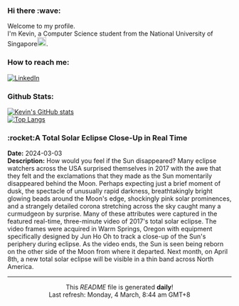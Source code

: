 <h3>Hi there :wave:</h3>

Welcome to my profile.   
I'm Kevin, a Computer Science student from the National University of Singapore<img src="https://img.icons8.com/color/96/000000/singapore-circular.png" width="20px"/>.</p>

<h3>How to reach me: </h3>
<a href="https://www.linkedin.com/in/kevin-foong/"><img alt="LinkedIn" src="https://img.shields.io/badge/linkedin-%230077B5.svg?&style=for-the-badge&logo=linkedin&logoColor=white" /></a> 

<h3>Github Stats: </h3> 

[![Kevin's GitHub stats](https://github-readme-stats.vercel.app/api?username=kevin9foong&theme=tokyonight)](https://github.com/anuraghazra/github-readme-stats) <br/>
[![Top Langs](https://github-readme-stats.vercel.app/api/top-langs/?username=kevin9foong&layout=compact&theme=tokyonight)](https://github.com/anuraghazra/github-readme-stats)

<h3>:rocket:A Total Solar Eclipse Close-Up in Real Time</h3> 
<b>Date:</b> 2024-03-03<br/>
<b>Description:</b> How would you feel if the Sun disappeared? Many eclipse watchers across the USA surprised themselves in 2017 with the awe that they felt and the exclamations that they made as the Sun momentarily disappeared behind the Moon. Perhaps expecting just a brief moment of dusk, the spectacle of unusually rapid darkness, breathtakingly bright glowing beads around the Moon&#39;s edge, shockingly pink solar prominences, and a strangely detailed corona stretching across the sky caught many a curmudgeon by surprise.  Many of these attributes  were captured in the featured real-time, three-minute video of 2017&#39;s total solar eclipse. The video frames were acquired in  Warm Springs, Oregon with equipment specifically designed by Jun Ho Oh to track a close-up of the Sun&#39;s periphery during eclipse.  As the video ends, the Sun is seen being reborn on the other side of the Moon from where it departed.  Next month, on April 8th, a new total solar eclipse will be visible in a thin band across North America.<br/>

------------
<p align="center">This <i>README</i> file is generated <b>daily</b>!</br>
Last refresh: Monday, 4 March, 8:44 am GMT+8<br />